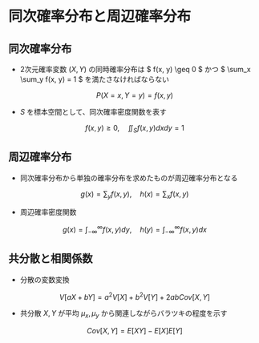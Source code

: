 # 同次確率分布と周辺確率分布

## 同次確率分布

- 2次元確率変数 $(X,Y)$ の同時確率分布は $ f(x, y) \geq 0 $ かつ $ \sum_x \sum_y f(x, y) = 1 $ を満たさなければならない

$$ P(X=x, Y=y) = f(x, y) $$

- $S$ を標本空間として、同次確率密度関数を表す

$$ f(x, y) \geq 0 , \quad \iint_S f(x, y) dx dy = 1  $$

## 周辺確率分布

- 同次確率分布から単独の確率分布を求めたものが周辺確率分布となる

$$ g(x) = \sum_y f(x, y), \quad h(x) = \sum_x f(x, y)  $$

- 周辺確率密度関数

$$ g(x) = \int_{-\infty}^\infty f(x, y)dy, \quad h(y) = \int_{-\infty}^\infty f(x, y)dx $$

## 共分散と相関係数

- 分散の変数変換

$$ V[aX+bY] = a^2 V[X] + b^2 V[Y] + 2ab Cov[X, Y] $$

- 共分散 $X,Y$ が平均 $\mu_x, \mu_y$ から関連しながらバラツキの程度を示す

$$ Cov[X, Y] = E[XY] - E[X]E[Y]  $$